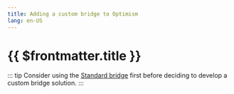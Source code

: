 ```yaml
---
title: Adding a custom bridge to Optimism
lang: en-US
---
```


# {{ $frontmatter.title }}

::: tip
Consider using the [Standard bridge](../developers/bridge/standard-bridge/) first before deciding to develop a custom bridge solution.
:::

